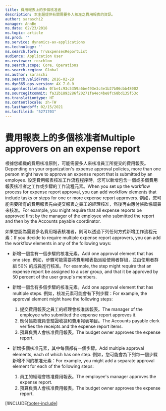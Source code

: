 ```yaml
---
title: 費用報表上的多個核准者
description: 本主題提供有關需要多人核准之費用報表的資訊。
author: saraschi2
manager: AnnBe
ms.date: 02/23/2018
ms.topic: article
ms.prod: ''
ms.service: dynamics-ax-applications
ms.technology: ''
ms.search.form: TrvExpensesReportList
audience: Application User
ms.reviewer: roschlom
ms.search.scope: Core, Operations
ms.search.region: Global
ms.author: saraschi
ms.search.validFrom: 2016-02-28
ms.dyn365.ops.version: AX 7.0.0
ms.openlocfilehash: 0fbe1c93c5359a6be493e3c4e1b27b06dbb48002
ms.sourcegitcommit: fa32b1893286f20271fa4ec4be8fc68bd135f53c
ms.translationtype: HT
ms.contentlocale: zh-TW
ms.lasthandoff: 02/15/2021
ms.locfileid: "5271703"
---
```

# <a name="multiple-approvers-on-an-expense-report"></a><span data-ttu-id="62de3-103">費用報表上的多個核准者</span><span class="sxs-lookup"><span data-stu-id="62de3-103">Multiple approvers on an expense report</span></span>

<span data-ttu-id="62de3-104">根據您組織的費用核准原則，可能需要多人來核准員工所提交的費用報表。</span><span class="sxs-lookup"><span data-stu-id="62de3-104">Depending on your organization's expense approval policies, more than one person might have to approve an expense report that is submitted by an employee.</span></span> <span data-ttu-id="62de3-105">設定費用報表核准工作流程程序時，您可以新增包含一個或多個費用報表核准者之工作或步驟的工作流程元素。</span><span class="sxs-lookup"><span data-stu-id="62de3-105">When you set up the workflow process for expense report approval, you can add workflow elements that include tasks or steps for one or more expense report approvers.</span></span> <span data-ttu-id="62de3-106">例如，您可能需要所有的費用報表先由提交報表之員工的經理核准，然後再由應付帳款協調員來核准。</span><span class="sxs-lookup"><span data-stu-id="62de3-106">For example, you might require that all expense reports be approved first by the manager of the employee who submitted the report and then by the Accounts payable coordinator.</span></span>

<span data-ttu-id="62de3-107">如果您認為需要多名費用報表核准者，則可以透過下列任何方式新增工作流程元素：</span><span class="sxs-lookup"><span data-stu-id="62de3-107">If you decide to require multiple expense report approvers, you can add the workflow elements in any of the following ways:</span></span>

- <span data-ttu-id="62de3-108">新增一個含有一個步驟的核准元素。</span><span class="sxs-lookup"><span data-stu-id="62de3-108">Add one approval element that has one step.</span></span> <span data-ttu-id="62de3-109">例如，步驟可能需要將費用報表指派給使用者群組，並由使用者群組 50% 的成員進行核准。</span><span class="sxs-lookup"><span data-stu-id="62de3-109">For example, the step might require that an expense report be assigned to a user group, and that it be approved by 50 percent of the user group's members.</span></span>
- <span data-ttu-id="62de3-110">新增一個含有多個步驟的核准元素。</span><span class="sxs-lookup"><span data-stu-id="62de3-110">Add one approval element that has multiple steps.</span></span> <span data-ttu-id="62de3-111">例如，核准元素可能會有下列步驟：</span><span class="sxs-lookup"><span data-stu-id="62de3-111">For example, the approval element might have the following steps:</span></span>

    1. <span data-ttu-id="62de3-112">提交費用報表之員工的經理會核准該報表。</span><span class="sxs-lookup"><span data-stu-id="62de3-112">The manager of the employee who submitted the expense report approves it.</span></span>
    2. <span data-ttu-id="62de3-113">應付帳款職員會驗證收據和費用報表項目。</span><span class="sxs-lookup"><span data-stu-id="62de3-113">The Accounts payable clerk verifies the receipts and the expense report items.</span></span>
    3. <span data-ttu-id="62de3-114">預算負責人會核准費用報表。</span><span class="sxs-lookup"><span data-stu-id="62de3-114">The budget owner approves the expense report.</span></span>

- <span data-ttu-id="62de3-115">新增多個核准元素，其中每個都有一個步驟。</span><span class="sxs-lookup"><span data-stu-id="62de3-115">Add multiple approval elements, each of which has one step.</span></span> <span data-ttu-id="62de3-116">例如，您可能會為下列每一個步驟新增不同的核准元素：</span><span class="sxs-lookup"><span data-stu-id="62de3-116">For example, you might add a separate approval element for each of the following steps:</span></span>

    1. <span data-ttu-id="62de3-117">員工的經理會核准費用報表。</span><span class="sxs-lookup"><span data-stu-id="62de3-117">The employee's manager approves the expense report.</span></span>
    2. <span data-ttu-id="62de3-118">預算負責人會核准費用報表。</span><span class="sxs-lookup"><span data-stu-id="62de3-118">The budget owner approves the expense report.</span></span>


[!INCLUDE[footer-include](../includes/footer-banner.md)]